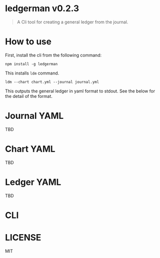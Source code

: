 # ledgerman v0.2.3

> A Cli tool for creating a general ledger from the journal.

# How to use

First, install the cli from the following command:

    npm install -g ledgerman

This installs `ldm` command.

    ldm --chart chart.yml --journal journal.yml

This outputs the general ledger in yaml format to stdout. See the below for the detail of the format.

# Journal YAML

TBD

# Chart YAML

TBD

# Ledger YAML

TBD

# CLI

# LICENSE

MIT
